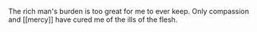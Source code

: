 The rich man's burden is too great for me to ever keep. Only compassion and [[mercy]] have cured me of the ills of the flesh.